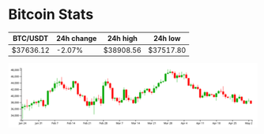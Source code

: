 # Bitcoin Stats

BTC/USDT|24h change|24h high|24h low|
|---|---|---|---|
|$37636.12|-2.07%|$38908.56|$37517.80|

<img src="./chart.svg">
